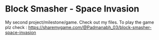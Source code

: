 # Block Smasher - Space Invasion
My second project/milestone/game.
Check out my files.
To play the game plz check : https://sharemygame.com/@Padmanabh_03/block-smasher-space-invasion
